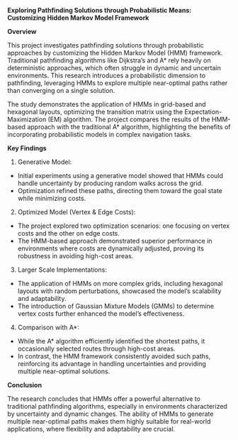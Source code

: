 **Exploring Pathfinding Solutions through Probabilistic Means: Customizing Hidden Markov Model Framework**

**Overview**

This project investigates pathfinding solutions through probabilistic approaches by customizing the Hidden Markov Model (HMM) framework. Traditional pathfinding algorithms like Dijkstra’s and A* rely heavily on deterministic approaches, which often struggle in dynamic and uncertain environments. This research introduces a probabilistic dimension to pathfinding, leveraging HMMs to explore multiple near-optimal paths rather than converging on a single solution.

The study demonstrates the application of HMMs in grid-based and hexagonal layouts, optimizing the transition matrix using the Expectation-Maximization (EM) algorithm. The project compares the results of the HMM-based approach with the traditional A* algorithm, highlighting the benefits of incorporating probabilistic models in complex navigation tasks.

**Key Findings**

1. Generative Model:

 - Initial experiments using a generative model showed that HMMs could handle uncertainty by producing random walks across the grid.
 - Optimization refined these paths, directing them toward the goal state while minimizing costs.

2. Optimized Model (Vertex & Edge Costs):

 - The project explored two optimization scenarios: one focusing on vertex costs and the other on edge costs.
 - The HMM-based approach demonstrated superior performance in environments where costs are dynamically adjusted, proving its robustness in avoiding high-cost areas.

3. Larger Scale Implementations:

 - The application of HMMs on more complex grids, including hexagonal layouts with random perturbations, showcased the model’s scalability and adaptability.
 - The introduction of Gaussian Mixture Models (GMMs) to determine vertex costs further enhanced the model’s effectiveness.

4. Comparison with A*:

 - While the A* algorithm efficiently identified the shortest paths, it occasionally selected routes through high-cost areas.
 - In contrast, the HMM framework consistently avoided such paths, reinforcing its advantage in handling uncertainties and providing multiple near-optimal solutions.


**Conclusion**

The research concludes that HMMs offer a powerful alternative to traditional pathfinding algorithms, especially in environments characterized by uncertainty and dynamic changes. The ability of HMMs to generate multiple near-optimal paths makes them highly suitable for real-world applications, where flexibility and adaptability are crucial.
